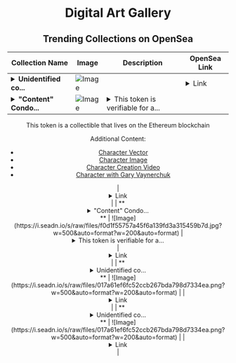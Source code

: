 <div align="center">

# Digital Art Gallery

## Trending Collections on OpenSea

| Collection Name                       | Image                                                                                     | Description                       | OpenSea Link                                                                                          |
|---------------------------------------|-------------------------------------------------------------------------------------------|-----------------------------------|--------------------------------------------------------------------------------------------------------|
| **<details><summary>Unidentified co...</summary>Unidentified contract 8dd71f26-15ad-4d41-b065-beb92a76802f</details>** | ![Image](https://i.seadn.io/s/raw/files/104bf387dad8775eaf6d28ae99bd2f72.jpg?w=500&auto=format?w=200&auto=format) |  | <details><summary>Link</summary>[Unidentified contract 8dd71f26-15ad-4d41-b065-beb92a76802f](https://opensea.io/collection/unidentified-contract-8dd71f26-15ad-4d41-b065-beb9)</details> |
| **<details><summary>"Content" Condo...</summary>"Content" Condor</details>** | ![Image](https://i.seadn.io/s/raw/files/d60d3d8c2123beb5f02ce9ae1d3ddf7c.jpg?w=500&auto=format?w=200&auto=format) | <details><summary>This token is verifiable for a...</summary>This token is verifiable for admission to VeeCon 2023, 2024

This token is a collectible that lives on the Ethereum blockchain

Additional Content:

- [Character Vector](https://cdn.veefriends.com/f6pXbdBrDkgJjmSV-_XTrDCsS97-QXp2H6Yu0fLSCB0/3164.svg)
- [Character Image](https://cdn.veefriends.com/f6pXbdBrDkgJjmSV-_XTrDCsS97-QXp2H6Yu0fLSCB0/4003.png) 
- [Character Creation Video](https://cdn.veefriends.com/f6pXbdBrDkgJjmSV-_XTrDCsS97-QXp2H6Yu0fLSCB0/849.mp4)
- [Character with Gary Vaynerchuk](https://cdn.veefriends.com/f6pXbdBrDkgJjmSV-_XTrDCsS97-QXp2H6Yu0fLSCB0/833.jpg) 
</details> | <details><summary>Link</summary>["Content" Condor](https://opensea.io/collection/content-condor-11099)</details> |
| **<details><summary>"Content" Condo...</summary>"Content" Condor</details>** | ![Image](https://i.seadn.io/s/raw/files/f0d1f55757a45f6a139fd3a315459b7d.jpg?w=500&auto=format?w=200&auto=format) | <details><summary>This token is verifiable for a...</summary>This token is verifiable for admission to VeeCon 2023, 2024

This token is a collectible that lives on the Ethereum blockchain

Additional Content:

- [Character Vector](https://cdn.veefriends.com/f6pXbdBrDkgJjmSV-_XTrDCsS97-QXp2H6Yu0fLSCB0/3164.svg)
- [Character Image](https://cdn.veefriends.com/f6pXbdBrDkgJjmSV-_XTrDCsS97-QXp2H6Yu0fLSCB0/4003.png) 
- [Character Creation Video](https://cdn.veefriends.com/f6pXbdBrDkgJjmSV-_XTrDCsS97-QXp2H6Yu0fLSCB0/849.mp4)
- [Character with Gary Vaynerchuk](https://cdn.veefriends.com/f6pXbdBrDkgJjmSV-_XTrDCsS97-QXp2H6Yu0fLSCB0/833.jpg) 
</details> | <details><summary>Link</summary>["Content" Condor](https://opensea.io/collection/content-condor-11098)</details> |
| **<details><summary>Unidentified co...</summary>Unidentified contract 3f8a3656-dcd6-427f-a724-95498b8860ab</details>** | ![Image](https://i.seadn.io/s/raw/files/017a61ef6fc52ccb267bda798d7334ea.png?w=500&auto=format?w=200&auto=format) |  | <details><summary>Link</summary>[Unidentified contract 3f8a3656-dcd6-427f-a724-95498b8860ab](https://opensea.io/collection/unidentified-contract-3f8a3656-dcd6-427f-a724-9549)</details> |
| **<details><summary>Unidentified co...</summary>Unidentified contract 23a54682-1749-4512-bbc0-4caf26c28103</details>** | ![Image](https://i.seadn.io/s/raw/files/017a61ef6fc52ccb267bda798d7334ea.png?w=500&auto=format?w=200&auto=format) |  | <details><summary>Link</summary>[Unidentified contract 23a54682-1749-4512-bbc0-4caf26c28103](https://opensea.io/collection/unidentified-contract-23a54682-1749-4512-bbc0-4caf)</details> |

</div>